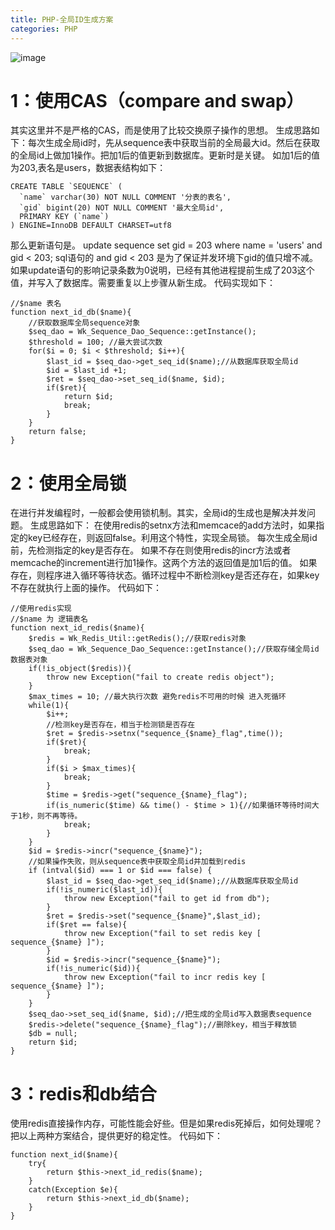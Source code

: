 ```yaml
---
title: PHP-全局ID生成方案
categories: PHP
---
```

![image](https://upload-images.jianshu.io/upload_images/15325592-6a8b0907aad6e0a4?imageMogr2/auto-orient/strip%7CimageView2/2/w/1240)
<!-- more -->

# 1：使用CAS（compare and swap）
其实这里并不是严格的CAS，而是使用了比较交换原子操作的思想。
生成思路如下：每次生成全局id时，先从sequence表中获取当前的全局最大id。然后在获取的全局id上做加1操作。把加1后的值更新到数据库。更新时是关键。
如加1后的值为203,表名是users，数据表结构如下：
```
CREATE TABLE `SEQUENCE` (
  `name` varchar(30) NOT NULL COMMENT '分表的表名',
  `gid` bigint(20) NOT NULL COMMENT '最大全局id',
  PRIMARY KEY (`name`)
) ENGINE=InnoDB DEFAULT CHARSET=utf8
```
那么更新语句是。
update sequence set gid = 203 where name = 'users' and gid < 203;
sql语句的 and gid < 203 是为了保证并发环境下gid的值只增不减。
如果update语句的影响记录条数为0说明，已经有其他进程提前生成了203这个值，并写入了数据库。需要重复以上步骤从新生成。
代码实现如下：
```
//$name 表名
function next_id_db($name){
    //获取数据库全局sequence对象
    $seq_dao = Wk_Sequence_Dao_Sequence::getInstance();
    $threshold = 100; //最大尝试次数
    for($i = 0; $i < $threshold; $i++){
        $last_id = $seq_dao->get_seq_id($name);//从数据库获取全局id
        $id = $last_id +1;
        $ret = $seq_dao->set_seq_id($name, $id);
        if($ret){
            return $id;
            break;
        }
    }
    return false;
}
```
# 2：使用全局锁
在进行并发编程时，一般都会使用锁机制。其实，全局id的生成也是解决并发问题。
生成思路如下：
在使用redis的setnx方法和memcace的add方法时，如果指定的key已经存在，则返回false。利用这个特性，实现全局锁。
每次生成全局id前，先检测指定的key是否存在。
如果不存在则使用redis的incr方法或者memcache的increment进行加1操作。这两个方法的返回值是加1后的值。
如果存在，则程序进入循环等待状态。循环过程中不断检测key是否还存在，如果key不存在就执行上面的操作。
代码如下：
```
//使用redis实现
//$name 为 逻辑表名
function next_id_redis($name){
    $redis = Wk_Redis_Util::getRedis();//获取redis对象
    $seq_dao = Wk_Sequence_Dao_Sequence::getInstance();//获取存储全局id数据表对象
    if(!is_object($redis)){
        throw new Exception("fail to create redis object");
    }
    $max_times = 10; //最大执行次数 避免redis不可用的时候 进入死循环
    while(1){
        $i++;
        //检测key是否存在，相当于检测锁是否存在
        $ret = $redis->setnx("sequence_{$name}_flag",time());
        if($ret){
            break;
        }
        if($i > $max_times){
            break;
        }
        $time = $redis->get("sequence_{$name}_flag");
        if(is_numeric($time) && time() - $time > 1){//如果循环等待时间大于1秒，则不再等待。
            break;
        }
    }
    $id = $redis->incr("sequence_{$name}");
    //如果操作失败，则从sequence表中获取全局id并加载到redis
    if (intval($id) === 1 or $id === false) {
        $last_id = $seq_dao->get_seq_id($name);//从数据库获取全局id
        if(!is_numeric($last_id)){
            throw new Exception("fail to get id from db");
        }
        $ret = $redis->set("sequence_{$name}",$last_id);
        if($ret == false){
            throw new Exception("fail to set redis key [ sequence_{$name} ]");
        }
        $id = $redis->incr("sequence_{$name}");
        if(!is_numeric($id)){
            throw new Exception("fail to incr redis key [ sequence_{$name} ]");
        }
    }
    $seq_dao->set_seq_id($name, $id);//把生成的全局id写入数据表sequence
    $redis->delete("sequence_{$name}_flag");//删除key，相当于释放锁
    $db = null;
    return $id;
}
```
# 3：redis和db结合
使用redis直接操作内存，可能性能会好些。但是如果redis死掉后，如何处理呢？把以上两种方案结合，提供更好的稳定性。
代码如下：
```
function next_id($name){
    try{
        return $this->next_id_redis($name);
    }
    catch(Exception $e){
        return $this->next_id_db($name);
    }
}
```
